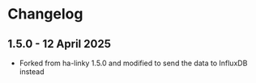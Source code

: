 # Changelog

## 1.5.0 - 12 April 2025

- Forked from ha-linky 1.5.0 and modified to send the data to InfluxDB instead
